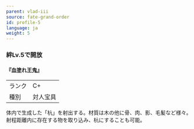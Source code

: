 ```yaml
---
parent: vlad-iii
source: fate-grand-order
id: profile-5
language: ja
weight: 5
---
```


### 絆Lv.5で開放

#### 『血塗れ王鬼』

<table>
  <tr><td>ランク</td><td>C+</td></tr>
  <tr><td>種別</td><td>対人宝具</td></tr>
</table>

体内で生成した「杭」を射出する。材質は木の他に骨、肉、影、毛髪など様々。射程距離内に存在する物を取り込み、杭にすることも可能。
